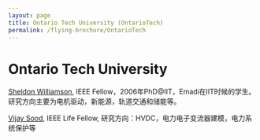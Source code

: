 ```yaml
---
layout: page
title: Ontario Tech University (OntarioTech)
permalink: /flying-brochure/OntarioTech
---
```

# Ontario Tech University


[Sheldon Williamson](https://engineering.ontariotechu.ca/people/ecse/sheldon.williamson.php), IEEE Fellow，2006年PhD@IIT，Emadi在IIT时候的学生。研究方向主要为电机驱动，新能源，轨道交通和储能等。

[Vijay Sood](https://engineering.ontariotechu.ca/people/ecse/vijay.sood.php), IEEE Life Fellow, 研究方向：HVDC，电力电子变流器建模，电力系统保护等
